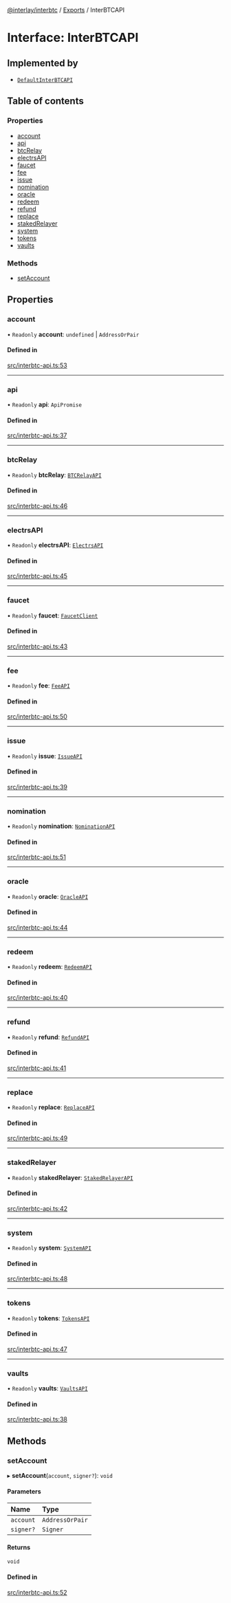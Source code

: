 [@interlay/interbtc](/README.md) / [Exports](/modules.md) / InterBTCAPI

# Interface: InterBTCAPI

## Implemented by

- [`DefaultInterBTCAPI`](/classes/defaultinterbtcapi.md)

## Table of contents

### Properties

- [account](/interfaces/interbtcapi.md#account)
- [api](/interfaces/interbtcapi.md#api)
- [btcRelay](/interfaces/interbtcapi.md#btcrelay)
- [electrsAPI](/interfaces/interbtcapi.md#electrsapi)
- [faucet](/interfaces/interbtcapi.md#faucet)
- [fee](/interfaces/interbtcapi.md#fee)
- [issue](/interfaces/interbtcapi.md#issue)
- [nomination](/interfaces/interbtcapi.md#nomination)
- [oracle](/interfaces/interbtcapi.md#oracle)
- [redeem](/interfaces/interbtcapi.md#redeem)
- [refund](/interfaces/interbtcapi.md#refund)
- [replace](/interfaces/interbtcapi.md#replace)
- [stakedRelayer](/interfaces/interbtcapi.md#stakedrelayer)
- [system](/interfaces/interbtcapi.md#system)
- [tokens](/interfaces/interbtcapi.md#tokens)
- [vaults](/interfaces/interbtcapi.md#vaults)

### Methods

- [setAccount](/interfaces/interbtcapi.md#setaccount)

## Properties

### account

• `Readonly` **account**: `undefined` \| `AddressOrPair`

#### Defined in

[src/interbtc-api.ts:53](https://github.com/interlay/interbtc-js/blob/0c8155e/src/interbtc-api.ts#L53)

___

### api

• `Readonly` **api**: `ApiPromise`

#### Defined in

[src/interbtc-api.ts:37](https://github.com/interlay/interbtc-js/blob/0c8155e/src/interbtc-api.ts#L37)

___

### btcRelay

• `Readonly` **btcRelay**: [`BTCRelayAPI`](/interfaces/btcrelayapi.md)

#### Defined in

[src/interbtc-api.ts:46](https://github.com/interlay/interbtc-js/blob/0c8155e/src/interbtc-api.ts#L46)

___

### electrsAPI

• `Readonly` **electrsAPI**: [`ElectrsAPI`](/interfaces/electrsapi.md)

#### Defined in

[src/interbtc-api.ts:45](https://github.com/interlay/interbtc-js/blob/0c8155e/src/interbtc-api.ts#L45)

___

### faucet

• `Readonly` **faucet**: [`FaucetClient`](/classes/faucetclient.md)

#### Defined in

[src/interbtc-api.ts:43](https://github.com/interlay/interbtc-js/blob/0c8155e/src/interbtc-api.ts#L43)

___

### fee

• `Readonly` **fee**: [`FeeAPI`](/interfaces/feeapi.md)

#### Defined in

[src/interbtc-api.ts:50](https://github.com/interlay/interbtc-js/blob/0c8155e/src/interbtc-api.ts#L50)

___

### issue

• `Readonly` **issue**: [`IssueAPI`](/interfaces/issueapi.md)

#### Defined in

[src/interbtc-api.ts:39](https://github.com/interlay/interbtc-js/blob/0c8155e/src/interbtc-api.ts#L39)

___

### nomination

• `Readonly` **nomination**: [`NominationAPI`](/interfaces/nominationapi.md)

#### Defined in

[src/interbtc-api.ts:51](https://github.com/interlay/interbtc-js/blob/0c8155e/src/interbtc-api.ts#L51)

___

### oracle

• `Readonly` **oracle**: [`OracleAPI`](/interfaces/oracleapi.md)

#### Defined in

[src/interbtc-api.ts:44](https://github.com/interlay/interbtc-js/blob/0c8155e/src/interbtc-api.ts#L44)

___

### redeem

• `Readonly` **redeem**: [`RedeemAPI`](/interfaces/redeemapi.md)

#### Defined in

[src/interbtc-api.ts:40](https://github.com/interlay/interbtc-js/blob/0c8155e/src/interbtc-api.ts#L40)

___

### refund

• `Readonly` **refund**: [`RefundAPI`](/interfaces/refundapi.md)

#### Defined in

[src/interbtc-api.ts:41](https://github.com/interlay/interbtc-js/blob/0c8155e/src/interbtc-api.ts#L41)

___

### replace

• `Readonly` **replace**: [`ReplaceAPI`](/interfaces/replaceapi.md)

#### Defined in

[src/interbtc-api.ts:49](https://github.com/interlay/interbtc-js/blob/0c8155e/src/interbtc-api.ts#L49)

___

### stakedRelayer

• `Readonly` **stakedRelayer**: [`StakedRelayerAPI`](/interfaces/stakedrelayerapi.md)

#### Defined in

[src/interbtc-api.ts:42](https://github.com/interlay/interbtc-js/blob/0c8155e/src/interbtc-api.ts#L42)

___

### system

• `Readonly` **system**: [`SystemAPI`](/interfaces/systemapi.md)

#### Defined in

[src/interbtc-api.ts:48](https://github.com/interlay/interbtc-js/blob/0c8155e/src/interbtc-api.ts#L48)

___

### tokens

• `Readonly` **tokens**: [`TokensAPI`](/interfaces/tokensapi.md)

#### Defined in

[src/interbtc-api.ts:47](https://github.com/interlay/interbtc-js/blob/0c8155e/src/interbtc-api.ts#L47)

___

### vaults

• `Readonly` **vaults**: [`VaultsAPI`](/interfaces/vaultsapi.md)

#### Defined in

[src/interbtc-api.ts:38](https://github.com/interlay/interbtc-js/blob/0c8155e/src/interbtc-api.ts#L38)

## Methods

### setAccount

▸ **setAccount**(`account`, `signer?`): `void`

#### Parameters

| Name | Type |
| :------ | :------ |
| `account` | `AddressOrPair` |
| `signer?` | `Signer` |

#### Returns

`void`

#### Defined in

[src/interbtc-api.ts:52](https://github.com/interlay/interbtc-js/blob/0c8155e/src/interbtc-api.ts#L52)

